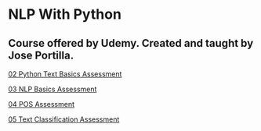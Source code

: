 # NLP With Python

## Course offered by Udemy. Created and taught by Jose Portilla.

[02 Python Text Basics Assessment](https://github.com/MBadriNarayanan/NLPWithPython/blob/master/Section2PythonTextBasicsAssessment.ipynb)

[03 NLP Basics Assessment](https://github.com/MBadriNarayanan/NLPWithPython/blob/master/Section3NLPBasicsAssessment.ipynb)

[04 POS Assessment](https://github.com/MBadriNarayanan/NLPWithPython/blob/master/Section4POSAssessment.ipynb)

[05 Text Classification Assessment](https://github.com/MBadriNarayanan/NLPWithPython/blob/master/Section5TextClassificationAssessment.ipynb)
